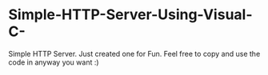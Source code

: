 # Simple-HTTP-Server-Using-Visual-C-
Simple HTTP Server. Just created one for Fun. Feel free to copy and use the code in anyway you want :)




